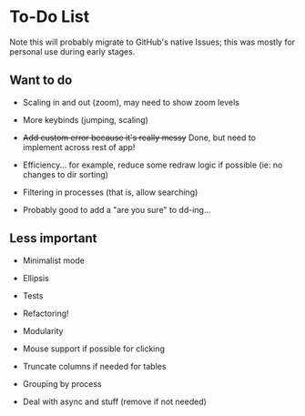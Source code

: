 # To-Do List

Note this will probably migrate to GitHub's native Issues; this was mostly for personal use during early stages.

## Want to do

- Scaling in and out (zoom), may need to show zoom levels

- More keybinds (jumping, scaling)

- ~~Add custom error because it's really messy~~ Done, but need to implement across rest of app!

- Efficiency... for example, reduce some redraw logic if possible (ie: no changes to dir sorting)

- Filtering in processes (that is, allow searching)

- Probably good to add a "are you sure" to dd-ing...

## Less important

- Minimalist mode

- Ellipsis

- Tests

- Refactoring!

- Modularity

- Mouse support if possible for clicking

- Truncate columns if needed for tables

- Grouping by process

- Deal with async and stuff (remove if not needed)
